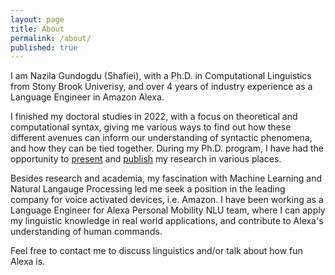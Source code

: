 ```yaml
---
layout: page
title: About
permalink: /about/
published: true
---
```





I am Nazila Gundogdu (Shafiei), with a Ph.D. in Computational Linguistics from Stony Brook Univerisy, and over 4 years of industry experience as a Language Engineer in Amazon Alexa. 

I finished my doctoral studies in 2022, with a focus on theoretical and computational syntax, giving me various ways to find out how these different avenues can inform our understanding of syntactic phenomena, and how they can be tied together. During my Ph.D. program, I have had the opportunity to [present]() and [publish](publications) my research in various places.

Besides research and academia, my fascination with Machine Learning and Natural Langauge Processing led me seek a position in the leading company for voice activated devices, i.e. Amazon. I have been working as a Language Engineer for Alexa Personal Mobility NLU team, where I can apply my linguistic knowledge in real world applications, and contribute to Alexa's understanding of human commands. 

Feel free to contact me to discuss linguistics and/or talk about how fun Alexa is. 



